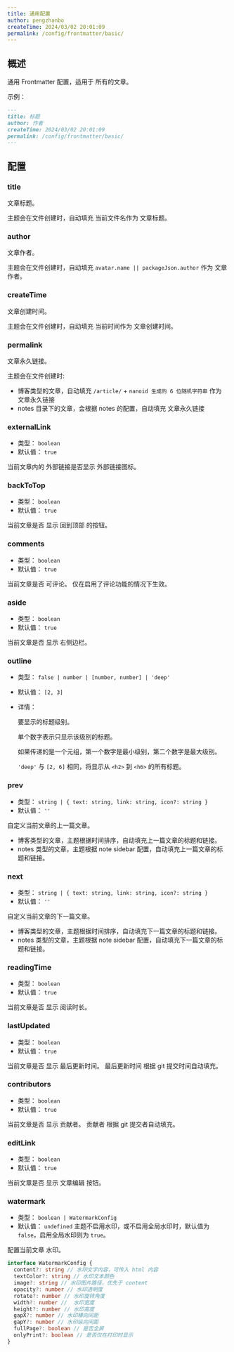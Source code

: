 ```yaml
---
title: 通用配置
author: pengzhanbo
createTime: 2024/03/02 20:01:09
permalink: /config/frontmatter/basic/
---
```


## 概述

通用 Frontmatter 配置，适用于 所有的文章。

示例：

```md
---
title: 标题
author: 作者
createTime: 2024/03/02 20:01:09
permalink: /config/frontmatter/basic/
---
```

## 配置

### title

文章标题。

主题会在文件创建时，自动填充 当前文件名作为 文章标题。

### author

文章作者。

主题会在文件创建时，自动填充 `avatar.name || packageJson.author` 作为 文章作者。

### createTime

文章创建时间。

主题会在文件创建时，自动填充 当前时间作为 文章创建时间。

### permalink

文章永久链接。

主题会在文件创建时:

- 博客类型的文章，自动填充 `/article/` + `nanoid 生成的 6 位随机字符串` 作为 文章永久链接
- notes 目录下的文章，会根据 notes 的配置，自动填充  文章永久链接

### externalLink

- 类型： `boolean`
- 默认值： `true`

当前文章内的 外部链接是否显示 外部链接图标。

### backToTop

- 类型： `boolean`
- 默认值： `true`

当前文章是否 显示 回到顶部 的按钮。

### comments

- 类型： `boolean`
- 默认值： `true`

当前文章是否 可评论。 仅在启用了评论功能的情况下生效。

### aside

- 类型： `boolean`
- 默认值： `true`

当前文章是否 显示 右侧边栏。

### outline

- 类型： `false | number | [number, number] | 'deep'`
- 默认值： `[2, 3]`
- 详情：

  要显示的标题级别。

  单个数字表示只显示该级别的标题。

  如果传递的是一个元组，第一个数字是最小级别，第二个数字是最大级别。

  `'deep'` 与 `[2, 6]` 相同，将显示从 `<h2>` 到 `<h6>` 的所有标题。

### prev

- 类型： `string | { text: string, link: string, icon?: string }`
- 默认值： `''`

自定义当前文章的上一篇文章。

- 博客类型的文章，主题根据时间排序，自动填充上一篇文章的标题和链接。
- notes 类型的文章，主题根据 note sidebar 配置，自动填充上一篇文章的标题和链接。

### next

- 类型： `string | { text: string, link: string, icon?: string }`
- 默认值： `''`

自定义当前文章的下一篇文章。

- 博客类型的文章，主题根据时间排序，自动填充下一篇文章的标题和链接。
- notes 类型的文章，主题根据 note sidebar 配置，自动填充下一篇文章的标题和链接。

### readingTime

- 类型： `boolean`
- 默认值： `true`

当前文章是否 显示 阅读时长。

### lastUpdated

- 类型： `boolean`
- 默认值： `true`

当前文章是否 显示 最后更新时间。 最后更新时间 根据 git 提交时间自动填充。

### contributors

- 类型： `boolean`
- 默认值： `true`

当前文章是否 显示 贡献者。 贡献者 根据 git 提交者自动填充。

### editLink

- 类型： `boolean`
- 默认值： `true`

当前文章是否 显示 文章编辑 按钮。

### watermark

- 类型： `boolean | WatermarkConfig`
- 默认值： `undefined` 主题不启用水印，或不启用全局水印时，默认值为 `false`，启用全局水印则为 `true`。

配置当前文章 水印。

```ts
interface WatermarkConfig {
  content?: string // 水印文字内容，可传入 html 内容
  textColor?: string // 水印文本颜色
  image?: string // 水印图片路径，优先于 content
  opacity?: number // 水印透明度
  rotate?: number // 水印旋转角度
  width?: number //  水印宽度
  height?: number // 水印高度
  gapX?: number // 水印横向间距
  gapY?: number // 水印纵向间距
  fullPage?: boolean // 是否全屏
  onlyPrint?: boolean // 是否仅在打印时显示
}
```
